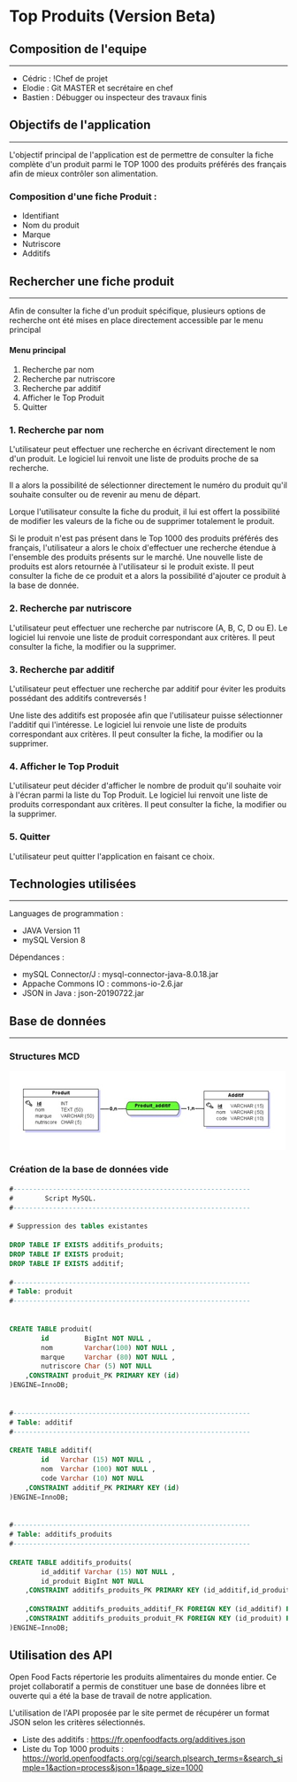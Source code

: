 # Top Produits (Version Beta)

## Composition de l'equipe
----
- Cédric : !Chef de projet
- Elodie : Git MASTER et secrétaire en chef
- Bastien : Débugger ou inspecteur des travaux finis

## Objectifs de l'application
---
L'objectif principal de l'application est de permettre de consulter la fiche complète d'un produit parmi le TOP 1000 des produits préférés des français afin de mieux contrôler son alimentation.

### Composition d'une fiche Produit :
- Identifiant 
- Nom du produit 
- Marque
- Nutriscore 
- Additifs

## Rechercher une fiche produit
---
Afin de consulter la fiche d'un produit spécifique, plusieurs options de recherche ont été mises en place directement accessible par le menu principal

#### Menu principal
1. Recherche par nom
2. Recherche par nutriscore
3. Recherche par additif
4. Afficher le Top Produit
5. Quitter

### 1. Recherche par nom
L'utilisateur peut effectuer une recherche en écrivant directement le nom d'un produit.
Le logiciel lui renvoit une liste de produits proche de sa recherche. 

Il a alors la possibilité de sélectionner directement le numéro du produit qu'il souhaite consulter ou de revenir au menu de départ.

Lorque l'utilisateur consulte la fiche du produit, il lui est offert la possibilité de modifier les valeurs de la fiche ou de supprimer totalement le produit.

Si le produit n'est pas présent dans le Top 1000 des produits préférés des français, l'utilisateur a alors le choix d'effectuer une recherche étendue à l'ensemble des produits présents sur le marché. Une nouvelle liste de produits est alors retournée à l'utilisateur si le produit existe. Il peut consulter la fiche de ce produit et a alors la possibilité d'ajouter ce produit à la base de donnée. 

### 2. Recherche par nutriscore
L'utilisateur peut effectuer une recherche par nutriscore (A, B, C, D ou E). Le logiciel lui renvoie une liste de produit correspondant aux critères. Il peut consulter la fiche, la modifier ou la supprimer.

### 3. Recherche par additif
L'utilisateur peut effectuer une recherche par additif pour éviter les produits possédant des additifs contreversés !

Une liste des additifs est proposée afin que l'utilisateur puisse sélectionner l'additif qui l'intéresse. Le logiciel lui renvoie une liste de produits correspondant aux critères. Il peut consulter la fiche, la modifier ou la supprimer.

### 4. Afficher le Top Produit
L'utilisateur peut décider d'afficher le nombre de produit qu'il souhaite voir à l'écran parmi la liste du Top Produit. Le logiciel lui renvoit une liste de produits correspondant aux critères. Il peut consulter la fiche, la modifier ou la supprimer.

### 5. Quitter
L'utilisateur peut quitter l'application en faisant ce choix.

## Technologies utilisées
---
Languages de programmation :
- JAVA Version 11
- mySQL Version 8

Dépendances :
- mySQL Connector/J : mysql-connector-java-8.0.18.jar
- Appache Commons IO : commons-io-2.6.jar
- JSON in Java : json-20190722.jar

## Base de données
---
### Structures MCD

![alt text](/mcd.jpg)

### Création de la base de données vide
```sql
#------------------------------------------------------------
#        Script MySQL.
#------------------------------------------------------------

# Suppression des tables existantes

DROP TABLE IF EXISTS additifs_produits;
DROP TABLE IF EXISTS produit;
DROP TABLE IF EXISTS additif;

#------------------------------------------------------------
# Table: produit
#------------------------------------------------------------


CREATE TABLE produit(
        id         BigInt NOT NULL ,
        nom        Varchar(100) NOT NULL ,
        marque     Varchar (80) NOT NULL ,
        nutriscore Char (5) NOT NULL
    ,CONSTRAINT produit_PK PRIMARY KEY (id)
)ENGINE=InnoDB;


#------------------------------------------------------------
# Table: additif
#------------------------------------------------------------

CREATE TABLE additif(
        id   Varchar (15) NOT NULL ,
        nom  Varchar (100) NOT NULL ,
        code Varchar (10) NOT NULL
    ,CONSTRAINT additif_PK PRIMARY KEY (id)
)ENGINE=InnoDB;


#------------------------------------------------------------
# Table: additifs_produits
#------------------------------------------------------------

CREATE TABLE additifs_produits(
        id_additif Varchar (15) NOT NULL ,
        id_produit BigInt NOT NULL
    ,CONSTRAINT additifs_produits_PK PRIMARY KEY (id_additif,id_produit)

    ,CONSTRAINT additifs_produits_additif_FK FOREIGN KEY (id_additif) REFERENCES additif(id)
    ,CONSTRAINT additifs_produits_produit_FK FOREIGN KEY (id_produit) REFERENCES produit(id)
)ENGINE=InnoDB;
````

## Utilisation des API
Open Food Facts répertorie les produits alimentaires du monde entier. Ce projet collaboratif a permis de constituer une base de données libre et ouverte qui a été la base de travail de notre application.

L'utilisation de l'API proposée par le site permet de récupérer un format JSON selon les critères sélectionnés.
 - Liste des additifs : https://fr.openfoodfacts.org/additives.json
 - Liste du Top 1000 produits : https://world.openfoodfacts.org/cgi/search.plsearch_terms=&search_simple=1&action=process&json=1&page_size=1000


